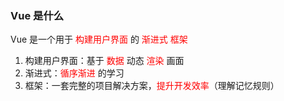 ### Vue 是什么

Vue 是一个用于 <font color="#F00">构建用户界面</font> 的 <font color="#F00">渐进式</font> <font color="#F00">框架</font>

1. 构建用户界面：基于 <font color="#F00">数据 </font>动态 <font color="#F00">渲染 </font>画面
2. 渐进式：<font color="#F00">循序渐进 </font>的学习
3. 框架：一套完整的项目解决方案，<font color="#F00">提升开发效率</font>（理解记忆规则）
